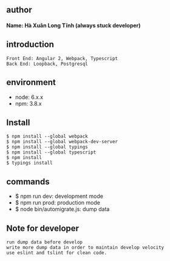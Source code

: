 ## author
#### Name: Hà Xuân Long Tĩnh (always stuck developer)

## introduction
```
Front End: Angular 2, Webpack, Typescript
Back End: Loopback, Postgresql
```

## environment
- node: 6.x.x
- npm: 3.8.x

## Install
```
$ npm install --global webpack
$ npm install --global webpack-dev-server
$ npm install --global typings
$ npm install --global typescript
$ npm install
$ typings install
```

## commands
- $ npm run dev: development mode
- $ npm run prod: production mode
- $ node bin/automigrate.js: dump data

## Note for developer
```
run dump data before develop
write more dump data in order to maintain develop velocity
use eslint and tslint for clean code.
```

